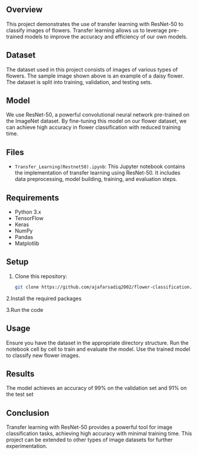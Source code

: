 ## Overview

This project demonstrates the use of transfer learning with ResNet-50 to classify images of flowers. Transfer learning allows us to leverage pre-trained models to improve the accuracy and efficiency of our own models.

## Dataset

The dataset used in this project consists of images of various types of flowers. The sample image shown above is an example of a daisy flower. The dataset is split into training, validation, and testing sets.

## Model

We use ResNet-50, a powerful convolutional neural network pre-trained on the ImageNet dataset. By fine-tuning this model on our flower dataset, we can achieve high accuracy in flower classification with reduced training time.

## Files

- `Transfer_Learning(Restnet50).ipynb`: This Jupyter notebook contains the implementation of transfer learning using ResNet-50. It includes data preprocessing, model building, training, and evaluation steps.

## Requirements

- Python 3.x
- TensorFlow
- Keras
- NumPy
- Pandas
- Matplotlib

## Setup

1. Clone this repository:

   ```bash
   git clone https://github.com/ajafarsadiq2002/flower-classification.git
   ```
2.Install the required packages

3.Run the code


## Usage
Ensure you have the dataset in the appropriate directory structure.
Run the notebook cell by cell to train and evaluate the model.
Use the trained model to classify new flower images.

## Results
The model achieves an accuracy of 99% on the validation set and 91% on the test set


## Conclusion
Transfer learning with ResNet-50 provides a powerful tool for image classification tasks, achieving high accuracy with minimal training time. This project can be extended to other types of image datasets for further experimentation.
